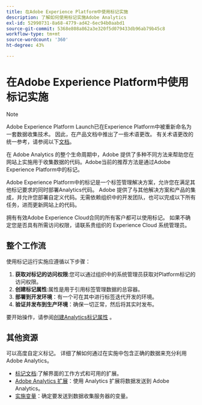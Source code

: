 ```yaml
---
title: 在Adobe Experience Platform中使用标记实施
description: 了解如何使用标记实施Adobe Analytics
exl-id: 52990731-8a68-4779-ad42-6ec94b0aabd1
source-git-commit: 5368e808a862a3e320f5d079433db96ab79b45c8
workflow-type: tm+mt
source-wordcount: '360'
ht-degree: 43%

---
```


# 在Adobe Experience Platform中使用标记实施

>[!NOTE]
>Adobe Experience Platform Launch已在Experience Platform中被重新命名为一套数据收集技术。 因此，在产品文档中推出了一些术语更改。 有关术语更改的统一参考，请参阅以下[文档](https://experienceleague.adobe.com/docs/experience-platform/tags/term-updates.html?lang=en)。

在 Adobe Analytics 的整个生命周期中，Adobe 提供了多种不同方法来帮助您在网站上实施用于收集数据的代码。Adobe当前的推荐方法是通过Adobe Experience Platform中的标记。

Adobe Experience Platform中的标记是一个标签管理解决方案，允许您在满足其他标记要求的同时部署Analytics代码。 Adobe 提供了与其他解决方案和产品的集成，并允许您部署自定义代码。无需依赖组织中的开发团队，也可以完成以下所有任务，进而更新网站上的代码。

拥有有效Adobe Experience Cloud合同的所有客户都可以使用标记。 如果不确定您是否具有所需访问权限，请联系贵组织的 Experience Cloud 系统管理员。

## 整个工作流

使用标记运行实施应遵循以下步骤：

1. **获取对标记的访问权限**:您可以通过组织中的系统管理员获取对Platform标记的访问权限。
2. **创建标记属性**:属性是用于引用标签管理数据的总容器。
3. **部署到开发环境**：有一个可在其中进行标签迭代开发的环境。
4. **验证并发布到生产环境**：确保一切正常，然后将其实时发布。

要开始操作，请参阅[创建Analytics标记属性](create-analytics-property.md) 。

## 其他资源

可以高度自定义标记。 详细了解如何通过在实施中包含正确的数据来充分利用 Adobe Analytics。

* [标记文档](https://experienceleague.adobe.com/docs/experience-platform/tags/home.html?lang=en#):了解界面的工作方式和可用的扩展。
* [Adobe Analytics 扩展](https://experienceleague.adobe.com/docs/experience-platform/tags/extensions/adobe/analytics/overview.html?lang=en)：使用 Analytics 扩展将数据发送到 Adobe Analytics。
* [实施变量](../vars/overview.md)：确定要发送到数据收集服务器的变量。
